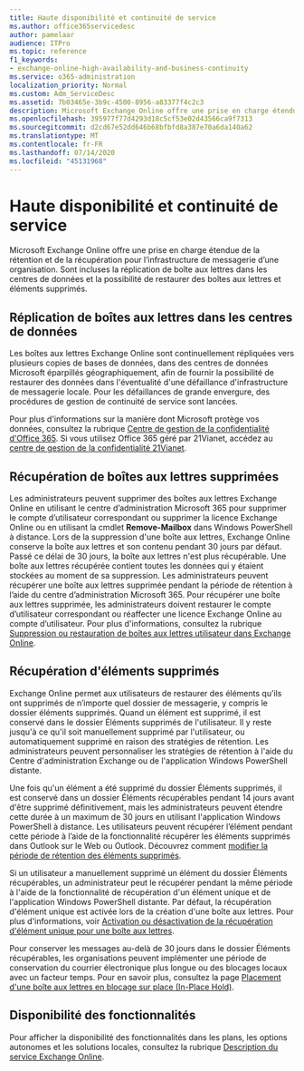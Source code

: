 ```yaml
---
title: Haute disponibilité et continuité de service
ms.author: office365servicedesc
author: pamelaar
audience: ITPro
ms.topic: reference
f1_keywords:
- exchange-online-high-availability-and-business-continuity
ms.service: o365-administration
localization_priority: Normal
ms.custom: Adm_ServiceDesc
ms.assetid: 7b03465e-3b9c-4500-8956-a83377f4c2c3
description: Microsoft Exchange Online offre une prise en charge étendue de la rétention et de la récupération pour l’infrastructure de messagerie d’une organisation. Sont incluses la réplication de boîte aux lettres dans les centres de données et la possibilité de restaurer des boîtes aux lettres et éléments supprimés.
ms.openlocfilehash: 395977f77d4293d18c5cf53e02d43566ca9f7313
ms.sourcegitcommit: d2cd67e52dd646b68bfbfd8a387e70a6da140a62
ms.translationtype: MT
ms.contentlocale: fr-FR
ms.lasthandoff: 07/14/2020
ms.locfileid: "45131968"
---
```

# <a name="high-availability-and-business-continuity"></a>Haute disponibilité et continuité de service

Microsoft Exchange Online offre une prise en charge étendue de la rétention et de la récupération pour l’infrastructure de messagerie d’une organisation. Sont incluses la réplication de boîte aux lettres dans les centres de données et la possibilité de restaurer des boîtes aux lettres et éléments supprimés.
  
## <a name="mailbox-replication-at-data-centers"></a>Réplication de boîtes aux lettres dans les centres de données

Les boîtes aux lettres Exchange Online sont continuellement répliquées vers plusieurs copies de bases de données, dans des centres de données Microsoft éparpillés géographiquement, afin de fournir la possibilité de restaurer des données dans l'éventualité d'une défaillance d'infrastructure de messagerie locale. Pour les défaillances de grande envergure, des procédures de gestion de continuité de service sont lancées.
  
Pour plus d'informations sur la manière dont Microsoft protège vos données, consultez la rubrique [Centre de gestion de la confidentialité d'Office 365](https://go.microsoft.com/fwlink/p/?LinkId=299135). Si vous utilisez Office 365 géré par 21Vianet, accédez au [centre de gestion de la confidentialité 21Vianet](https://www.21vbluecloud.com/office365/trustcenter/onlineservices.mdl).
  
## <a name="deleted-mailbox-recovery"></a>Récupération de boîtes aux lettres supprimées

Les administrateurs peuvent supprimer des boîtes aux lettres Exchange Online en utilisant le centre d’administration Microsoft 365 pour supprimer le compte d’utilisateur correspondant ou supprimer la licence Exchange Online ou en utilisant la cmdlet **Remove-Mailbox** dans Windows PowerShell à distance. Lors de la suppression d'une boîte aux lettres, Exchange Online conserve la boîte aux lettres et son contenu pendant 30 jours par défaut. Passé ce délai de 30 jours, la boîte aux lettres n'est plus récupérable. Une boîte aux lettres récupérée contient toutes les données qui y étaient stockées au moment de sa suppression. Les administrateurs peuvent récupérer une boîte aux lettres supprimée pendant la période de rétention à l’aide du centre d’administration Microsoft 365. Pour récupérer une boîte aux lettres supprimée, les administrateurs doivent restaurer le compte d’utilisateur correspondant ou réaffecter une licence Exchange Online au compte d’utilisateur. Pour plus d'informations, consultez la rubrique [Suppression ou restauration de boîtes aux lettres utilisateur dans Exchange Online](https://go.microsoft.com/fwlink/p/?LinkId=286992).
  
## <a name="deleted-item-recovery"></a>Récupération d'éléments supprimés

Exchange Online permet aux utilisateurs de restaurer des éléments qu’ils ont supprimés de n’importe quel dossier de messagerie, y compris le dossier éléments supprimés. Quand un élément est supprimé, il est conservé dans le dossier Éléments supprimés de l'utilisateur. Il y reste jusqu'à ce qu'il soit manuellement supprimé par l'utilisateur, ou automatiquement supprimé en raison des stratégies de rétention. Les administrateurs peuvent personnaliser les stratégies de rétention à l'aide du Centre d'administration Exchange ou de l'application Windows PowerShell distante.
  
Une fois qu'un élément a été supprimé du dossier Éléments supprimés, il est conservé dans un dossier Éléments récupérables pendant 14 jours avant d'être supprimé définitivement, mais les administrateurs peuvent étendre cette durée à un maximum de 30 jours en utilisant l'application Windows PowerShell à distance. Les utilisateurs peuvent récupérer l’élément pendant cette période à l’aide de la fonctionnalité récupérer les éléments supprimés dans Outlook sur le Web ou Outlook. Découvrez comment [modifier la période de rétention des éléments supprimés](https://go.microsoft.com/fwlink/p/?LinkId=286940).
  
Si un utilisateur a manuellement supprimé un élément du dossier Éléments récupérables, un administrateur peut le récupérer pendant la même période à l'aide de la fonctionnalité de récupération d'un élément unique et de l'application Windows PowerShell distante. Par défaut, la récupération d'élément unique est activée lors de la création d'une boîte aux lettres. Pour plus d'informations, voir [Activation ou désactivation de la récupération d'élément unique pour une boîte aux lettres](https://go.microsoft.com/fwlink/p/?LinkID=286941).
  
Pour conserver les messages au-delà de 30 jours dans le dossier Éléments récupérables, les organisations peuvent implémenter une période de conservation du courrier électronique plus longue ou des blocages locaux avec un facteur temps. Pour en savoir plus, consultez la page [Placement d'une boîte aux lettres en blocage sur place (In-Place Hold)](https://go.microsoft.com/fwlink/p/?LinkId=271746).
  
## <a name="feature-availability"></a>Disponibilité des fonctionnalités

Pour afficher la disponibilité des fonctionnalités dans les plans, les options autonomes et les solutions locales, consultez la rubrique [Description du service Exchange Online](exchange-online-service-description.md).
  